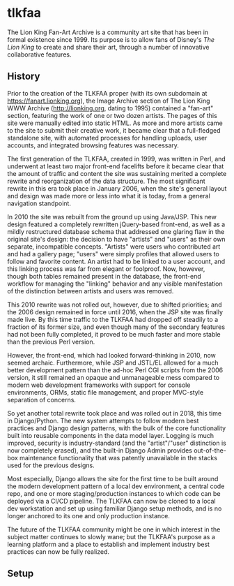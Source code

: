 # tlkfaa
The Lion King Fan-Art Archive is a community art site that has been in formal existence since 1999.
Its purpose is to allow fans of Disney's *The Lion King* to create and share their art, through a number of
innovative collaborative features.

## History ##
Prior to the creation of the TLKFAA proper (with its own subdomain at https://fanart.lionking.org), the Image Archive section
of The Lion King WWW Archive (http://lionking.org, dating to 1995) contained a "fan-art" section, featuring the work of one or two dozen 
artists. The pages of this site were manually edited into static HTML. As more and more artists came to the site to submit their creative work, it became clear that a full-fledged standalone site, with automated processes for handling uploads, user accounts, and integrated browsing features was necessary.

The first generation of the TLKFAA, created in 1999, was written in Perl, and underwent at least two major front-end
facelifts before it became clear that the amount of traffic and content the site was sustaining merited a complete rewrite
and reorganization of the data structure. The most significant rewrite in this era took place in January 2006, when the
site's general layout and design was made more or less into what it is today, from a general navigation standpoint.

In 2010 the site was rebuilt from the ground up using Java/JSP. This new design featured a completely rewritten 
jQuery-based front-end, as well as a mildly restructured database schema that addressed one glaring flaw in the original
site's design: the decision to have "artists" and "users" as their own separate, incompatible concepts. "Artists" were
users who contributed art and had a gallery page; "users" were simply profiles that allowed users to follow and favorite
content. An artist had to be linked to a user account, and this linking process was far from elegant or foolproof. Now,
however, though both tables remained present in the database, the front-end workflow for managing the "linking" behavior
and any visible manifestation of the distinction between artists and users was removed.

This 2010 rewrite was not rolled out, however, due to shifted priorities; and the 2006 design remained in force until 2016,
when the JSP site was finally made live. By this time traffic to the TLKFAA had dropped off steadily to a fraction of its
former size, and even though many of the secondary features had not been fully completed, it proved to be much faster
and more stable than the previous Perl version.

However, the front-end, which had looked forward-thinking in 2010, now seemed archaic. Furthermore, while JSP and 
JSTL/EL allowed for a much better development pattern than the ad-hoc Perl CGI scripts from the 2006 version, it still
remained an opaque and unmanageable mess compared to modern web development frameworks with support for console environments,
ORMs, static file management, and proper MVC-style separation of concerns.

So yet another total rewrite took place and was rolled out in 2018, this time in Django/Python. The new system attempts
to follow modern best practices and Django design patterns, with the bulk of the core functionality built into reusable
components in the data model layer. Logging is much improved, security is industry-standard (and the "artist"/"user"
distinction is now completely erased), and the built-in Django Admin provides out-of-the-box maintenance functionality 
that was patently unavailable in the stacks used for the previous designs.

Most especially, Django allows the site for the first time to be built around the modern development pattern of a local
dev environment, a central code repo, and one or more staging/production instances to which code can be deployed via 
a CI/CD pipeline. The TLKFAA can now be cloned to a local dev workstation and set up using familiar Django setup methods,
and is no longer anchored to its one and only production instance.

The future of the TLKFAA community might be one in which interest in the subject matter continues to slowly wane; but
the TLKFAA's purpose as a learning platform and a place to establish and implement industry best practices can now be
fully realized.

## Setup ##
